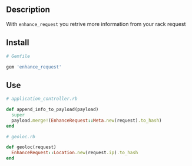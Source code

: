 ## Description

With `enhance_request` you retrive more information from your rack request


## Install

```ruby
# Gemfile

gem 'enhance_request'

```

## Use

```ruby
# application_controller.rb

def append_info_to_payload(payload)
  super
  payload.merge!(EnhanceRequest::Meta.new(request).to_hash)
end
```

```ruby
# geoloc.rb

def geoloc(request)
  EnhanceRequest::Location.new(request.ip).to_hash
end
```
